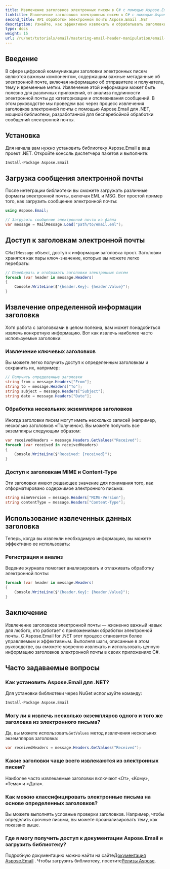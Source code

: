 ```yaml
---
title: Извлечение заголовков электронных писем в C# с помощью Aspose.Email для .NET
linktitle: Извлечение заголовков электронных писем в C# с помощью Aspose.Email для .NET
second_title: API обработки электронной почты Aspose.Email .NET
description: Узнайте, как эффективно извлекать и обрабатывать заголовки электронной почты в приложениях C# с помощью мощной библиотеки Aspose.Email для .NET. Это всеобъемлющее руководство содержит пошаговые инструкции по доступу к ключевой информации заголовка.
type: docs
weight: 15
url: /ru/net/tutorials/email/mastering-email-header-manipulation/email-header-extraction/
---
```

## Введение

В сфере цифровой коммуникации заголовки электронных писем являются важным компонентом, содержащим важные метаданные об электронной почте, включая информацию об отправителе и получателе, тему и временные метки. Извлечение этой информации может быть полезно для различных приложений, от анализа подлинности электронной почты до категоризации и отслеживания сообщений. В этом руководстве мы проведем вас через процесс извлечения заголовков электронной почты с помощью Aspose.Email для .NET, мощной библиотеки, разработанной для бесперебойной обработки сообщений электронной почты.

## Установка

Для начала вам нужно установить библиотеку Aspose.Email в ваш проект .NET. Откройте консоль диспетчера пакетов и выполните:

```bash
Install-Package Aspose.Email
```

## Загрузка сообщения электронной почты

После интеграции библиотеки вы сможете загружать различные форматы электронной почты, включая EML и MSG. Вот простой пример того, как загрузить сообщение электронной почты:

```csharp
using Aspose.Email;

// Загрузить сообщение электронной почты из файла
var message = MailMessage.Load("path/to/email.eml");
```

## Доступ к заголовкам электронной почты

 С`MailMessage` объект, доступ к информации заголовка прост. Заголовки хранятся как пары ключ-значение, которые вы можете легко перебрать:

```csharp
// Перебирать и отображать заголовки электронных писем
foreach (var header in message.Headers)
{
    Console.WriteLine($"{header.Key}: {header.Value}");
}
```

## Извлечение определенной информации заголовка

Хотя работа с заголовками в целом полезна, вам может понадобиться извлечь конкретную информацию. Вот как извлечь наиболее часто используемые заголовки:

### Извлечение ключевых заголовков

Вы можете легко получить доступ к определенным заголовкам и сохранить их, например:

```csharp
// Получить определенные заголовки
string from = message.Headers["From"];
string to = message.Headers["To"];
string subject = message.Headers["Subject"];
string date = message.Headers["Date"];
```

### Обработка нескольких экземпляров заголовков

Иногда заголовки писем могут иметь несколько записей (например, несколько заголовков «Получено»). Вы можете получить все экземпляры следующим образом:

```csharp
var receivedHeaders = message.Headers.GetValues("Received");
foreach (var received in receivedHeaders)
{
    Console.WriteLine($"Received: {received}");
}
```

### Доступ к заголовкам MIME и Content-Type

Эти заголовки имеют решающее значение для понимания того, как отформатировано содержимое электронного письма:

```csharp
string mimeVersion = message.Headers["MIME-Version"];
string contentType = message.Headers["Content-Type"];
```

## Использование извлеченных данных заголовка

Теперь, когда вы извлекли необходимую информацию, вы можете эффективно ее использовать:

### Регистрация и анализ

Ведение журнала помогает анализировать и отлаживать обработку электронной почты:

```csharp
foreach (var header in message.Headers)
{
    Console.WriteLine($"{header.Key}: {header.Value}");
}
```

## Заключение

Извлечение заголовков электронной почты — жизненно важный навык для любого, кто работает с приложениями обработки электронной почты. С Aspose.Email for .NET этот процесс становится более управляемым и эффективным. Выполняя шаги, описанные в этом руководстве, вы сможете уверенно извлекать и использовать ценную информацию заголовков электронной почты в своих приложениях C#.

## Часто задаваемые вопросы

### Как установить Aspose.Email для .NET?

Для установки библиотеки через NuGet используйте команду:
```bash
Install-Package Aspose.Email
```

### Могу ли я извлечь несколько экземпляров одного и того же заголовка из электронного письма?

 Да, вы можете использовать`GetValues` метод извлечения нескольких экземпляров заголовка:
```csharp
var receivedHeaders = message.Headers.GetValues("Received");
```

### Какие заголовки чаще всего извлекаются из электронных писем?

Наиболее часто извлекаемые заголовки включают «От», «Кому», «Тема» и «Дата».

### Как можно классифицировать электронные письма на основе определенных заголовков?

Вы можете выполнять условные проверки заголовков. Например, чтобы определить срочные письма, вы можете проанализировать тему, как показано выше.

### Где я могу получить доступ к документации Aspose.Email и загрузить библиотеку?

 Подробную документацию можно найти на сайте[Документация Aspose.Email](https://reference.aspose.com/email/net/) . Чтобы загрузить библиотеку, посетите[Релизы Aspose](https://releases.aspose.com/email/net/).